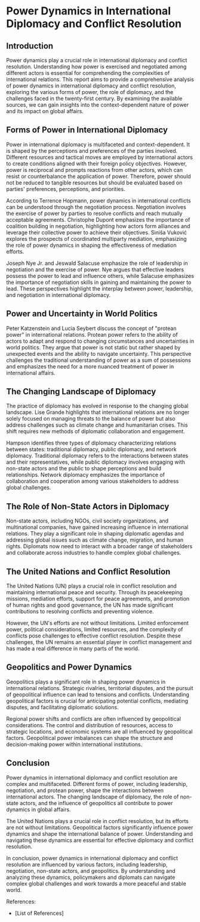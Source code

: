 # Power Dynamics in International Diplomacy and Conflict Resolution

## Introduction

Power dynamics play a crucial role in international diplomacy and conflict resolution. Understanding how power is exercised and negotiated among different actors is essential for comprehending the complexities of international relations. This report aims to provide a comprehensive analysis of power dynamics in international diplomacy and conflict resolution, exploring the various forms of power, the role of diplomacy, and the challenges faced in the twenty-first century. By examining the available sources, we can gain insights into the context-dependent nature of power and its impact on global affairs.

## Forms of Power in International Diplomacy

Power in international diplomacy is multifaceted and context-dependent. It is shaped by the perceptions and preferences of the parties involved. Different resources and tactical moves are employed by international actors to create conditions aligned with their foreign policy objectives. However, power is reciprocal and prompts reactions from other actors, which can resist or counterbalance the application of power. Therefore, power should not be reduced to tangible resources but should be evaluated based on parties' preferences, perceptions, and priorities.

According to Terrence Hopmann, power dynamics in international conflicts can be understood through the negotiation process. Negotiation involves the exercise of power by parties to resolve conflicts and reach mutually acceptable agreements. Christophe Dupont emphasizes the importance of coalition building in negotiation, highlighting how actors form alliances and leverage their collective power to achieve their objectives. Siniša Vuković explores the prospects of coordinated multiparty mediation, emphasizing the role of power dynamics in shaping the effectiveness of mediation efforts.

Joseph Nye Jr. and Jeswald Salacuse emphasize the role of leadership in negotiation and the exercise of power. Nye argues that effective leaders possess the power to lead and influence others, while Salacuse emphasizes the importance of negotiation skills in gaining and maintaining the power to lead. These perspectives highlight the interplay between power, leadership, and negotiation in international diplomacy.

## Power and Uncertainty in World Politics

Peter Katzenstein and Lucia Seybert discuss the concept of "protean power" in international relations. Protean power refers to the ability of actors to adapt and respond to changing circumstances and uncertainties in world politics. They argue that power is not static but rather shaped by unexpected events and the ability to navigate uncertainty. This perspective challenges the traditional understanding of power as a sum of possessions and emphasizes the need for a more nuanced treatment of power in international affairs.

## The Changing Landscape of Diplomacy

The practice of diplomacy has evolved in response to the changing global landscape. Lise Grande highlights that international relations are no longer solely focused on managing threats to the balance of power but also address challenges such as climate change and humanitarian crises. This shift requires new methods of diplomatic collaboration and engagement.

Hampson identifies three types of diplomacy characterizing relations between states: traditional diplomacy, public diplomacy, and network diplomacy. Traditional diplomacy refers to the interactions between states and their representatives, while public diplomacy involves engaging with non-state actors and the public to shape perceptions and build relationships. Network diplomacy emphasizes the importance of collaboration and cooperation among various stakeholders to address global challenges.

## The Role of Non-State Actors in Diplomacy

Non-state actors, including NGOs, civil society organizations, and multinational companies, have gained increasing influence in international relations. They play a significant role in shaping diplomatic agendas and addressing global issues such as climate change, migration, and human rights. Diplomats now need to interact with a broader range of stakeholders and collaborate across industries to handle complex global challenges.

## The United Nations and Conflict Resolution

The United Nations (UN) plays a crucial role in conflict resolution and maintaining international peace and security. Through its peacekeeping missions, mediation efforts, support for peace agreements, and promotion of human rights and good governance, the UN has made significant contributions to resolving conflicts and preventing violence.

However, the UN's efforts are not without limitations. Limited enforcement power, political considerations, limited resources, and the complexity of conflicts pose challenges to effective conflict resolution. Despite these challenges, the UN remains an essential player in conflict management and has made a real difference in many parts of the world.

## Geopolitics and Power Dynamics

Geopolitics plays a significant role in shaping power dynamics in international relations. Strategic rivalries, territorial disputes, and the pursuit of geopolitical influence can lead to tensions and conflicts. Understanding geopolitical factors is crucial for anticipating potential conflicts, mediating disputes, and facilitating diplomatic solutions.

Regional power shifts and conflicts are often influenced by geopolitical considerations. The control and distribution of resources, access to strategic locations, and economic systems are all influenced by geopolitical factors. Geopolitical power imbalances can shape the structure and decision-making power within international institutions.

## Conclusion

Power dynamics in international diplomacy and conflict resolution are complex and multifaceted. Different forms of power, including leadership, negotiation, and protean power, shape the interactions between international actors. The changing landscape of diplomacy, the role of non-state actors, and the influence of geopolitics all contribute to power dynamics in global affairs.

The United Nations plays a crucial role in conflict resolution, but its efforts are not without limitations. Geopolitical factors significantly influence power dynamics and shape the international balance of power. Understanding and navigating these dynamics are essential for effective diplomacy and conflict resolution.

In conclusion, power dynamics in international diplomacy and conflict resolution are influenced by various factors, including leadership, negotiation, non-state actors, and geopolitics. By understanding and analyzing these dynamics, policymakers and diplomats can navigate complex global challenges and work towards a more peaceful and stable world.

References:

- [List of References]